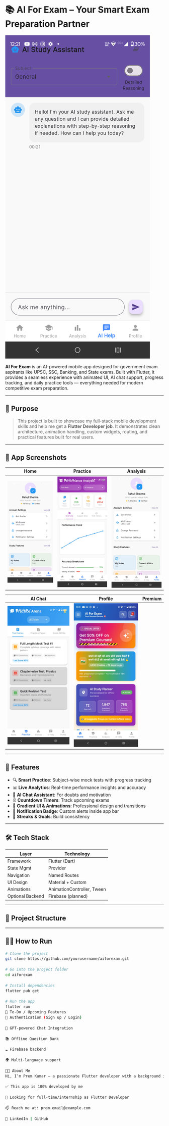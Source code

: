 # 📚 AI For Exam – Your Smart Exam Preparation Partner

![Banner](image/Screenshot_20250701-002138.aiforexam.png)

**AI For Exam** is an AI-powered mobile app designed for government exam aspirants like UPSC, SSC, Banking, and State exams. Built with Flutter, it provides a seamless experience with animated UI, AI chat support, progress tracking, and daily practice tools — everything needed for modern competitive exam preparation.

---

## 🎯 Purpose

> This project is built to showcase my full-stack mobile development skills and help me get a **Flutter Developer job**. It demonstrates clean architecture, animation handling, custom widgets, routing, and practical features built for real users.

---

## 📸 App Screenshots

| Home | Practice | Analysis |
|------|----------|----------|
| ![](image/Screenshot_20250701-002142.aiforexam.png) | ![](image/WhatsApp%20Image%202025-07-01%20at%2000.22.15_2fb89124.jpg) | ![](image/WhatsApp%20Image%202025-07-01%20at%2000.22.14_adc92146.jpg) |

| AI Chat | Profile | Premium |
|--------|---------|---------|
| ![](image/WhatsApp%20Image%202025-07-01%20at%2000.22.15_ff6b5b5c.jpg) | ![](image/WhatsApp%20Image%202025-07-01%20at%2000.22.15_445ff193.jpg) | 
---

## 🚀 Features

- 🔍 **Smart Practice**: Subject-wise mock tests with progress tracking
- 📊 **Live Analytics**: Real-time performance insights and accuracy
- 🤖 **AI Chat Assistant**: For doubts and motivation
- ⏰ **Countdown Timers**: Track upcoming exams
- 🌈 **Gradient UI & Animations**: Professional design and transitions
- 🔔 **Notification Badge**: Custom alerts inside app bar
- 📆 **Streaks & Goals**: Build consistency

---

## 🛠️ Tech Stack

| Layer       | Technology        |
|-------------|-------------------|
| Framework   | Flutter (Dart)    |
| State Mgmt  | Provider          |
| Navigation  | Named Routes      |
| UI Design   | Material + Custom |
| Animations  | AnimationController, Tween |
| Optional Backend | Firebase (planned) |

---

## 🧱 Project Structure


---

## 🧑‍💻 How to Run

```bash
# Clone the project
git clone https://github.com/yourusername/aiforexam.git

# Go into the project folder
cd aiforexam

# Install dependencies
flutter pub get

# Run the app
flutter run
📌 To-Do / Upcoming Features
🔐 Authentication (Sign up / Login)

🧠 GPT-powered Chat Integration

📚 Offline Question Bank

☁️ Firebase backend

🌍 Multi-language support

👨‍💼 About Me
Hi, I’m Prem Kumar – a passionate Flutter developer with a background in Electronics & Communication Engineering. I love building practical apps that solve real problems.

✅ This app is 100% developed by me

💼 Looking for full-time/internship as Flutter Developer

📫 Reach me at: prem.email@example.com

🔗 LinkedIn | GitHub

